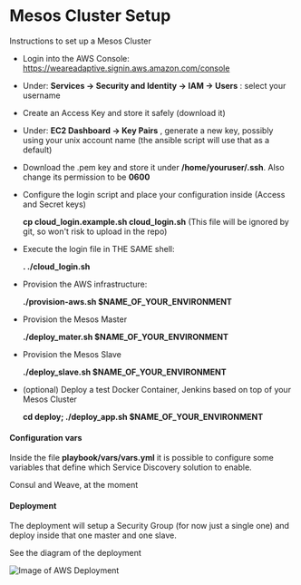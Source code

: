 Mesos Cluster Setup
============

Instructions to set up a Mesos Cluster

- Login into the AWS Console: https://weareadaptive.signin.aws.amazon.com/console

- Under: **Services -> Security and Identity -> IAM -> Users** : select your username

- Create an Access Key and store it safely (download it)

- Under: **EC2 Dashboard -> Key Pairs** , generate a new key, possibly using your unix account name (the ansible script will use that as a default)

- Download the .pem key and store it under **/home/youruser/.ssh**. Also change its permission to be **0600**

- Configure the login script and place your configuration inside (Access and Secret keys)

  **cp cloud_login.example.sh cloud_login.sh**    (This file will be ignored by git, so won't risk to upload in the repo)
  
  
- Execute the login file in THE SAME shell:

  **. ./cloud_login.sh**

- Provision the AWS infrastructure:
 
  **./provision-aws.sh $NAME_OF_YOUR_ENVIRONMENT**

- Provision the Mesos Master

  **./deploy_mater.sh $NAME_OF_YOUR_ENVIRONMENT**

- Provision the Mesos Slave

  **./deploy_slave.sh $NAME_OF_YOUR_ENVIRONMENT**

- (optional) Deploy a test Docker Container, Jenkins based on top of your Mesos Cluster

  **cd deploy; ./deploy_app.sh $NAME_OF_YOUR_ENVIRONMENT**


#### Configuration vars

Inside the file **playbook/vars/vars.yml** it is possible to configure some variables that define which Service Discovery solution to enable.

Consul and Weave, at the moment 

#### Deployment

The deployment will setup a Security Group (for now just a single one) and deploy inside that one master and one slave.

See the diagram of the deployment

![Image of AWS Deployment](https://github.com/AdaptiveConsulting/JPMC-Cloud/blob/master/mesos-cloud/mesos-software/documentation/Mesos-AWS-Architecture.png)
